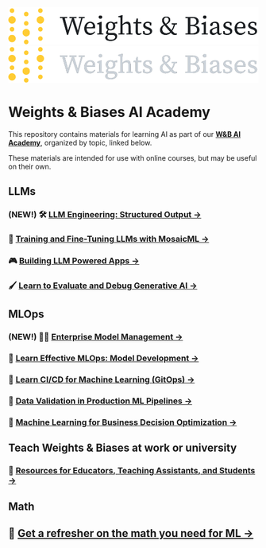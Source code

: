 <p align="center">
  <img src="https://raw.githubusercontent.com/wandb/wandb/508982e50e82c54cbf0dd464a9959fee0e1740ad/.github/wb-logo-lightbg.png#gh-light-mode-only" width="600" alt="Weights & Biases"/>
  <img src="https://raw.githubusercontent.com/wandb/wandb/508982e50e82c54cbf0dd464a9959fee0e1740ad/.github/wb-logo-darkbg.png#gh-dark-mode-only" width="600" alt="Weights & Biases"/>
</p>

# Weights & Biases AI Academy

This repository contains materials for learning AI as part of our **[W&B AI Academy](https://www.wandb.courses/pages/w-b-courses)**,
organized by topic, linked below.

These materials are intended for use with online courses,
but may be useful on their own.

## LLMs
### (NEW!) 🛠️ [LLM Engineering: Structured Output →](https://www.wandb.courses/courses/steering-language-models)

### 🎵 [Training and Fine-Tuning LLMs with MosaicML →](https://www.wandb.courses/courses/training-fine-tuning-LLMs)

### 🎮 [Building LLM Powered Apps →](https://www.wandb.courses/courses/building-llm-powered-apps)

### 🖌️ [Learn to Evaluate and Debug Generative AI →](http://wandb.me/eval-debugging-gen-ai)

## MLOps
### (NEW!) 🧞‍♂️ [Enterprise Model Management →](https://www.wandb.courses/courses/enterprise-model-management)

### 🚀 [Learn Effective MLOps: Model Development →](https://github.com/wandb/edu/tree/main/mlops-001)

### 🤖 [Learn CI/CD for Machine Learning (GitOps) →](https://github.com/hamelsmu/wandb-cicd)

### 🤖 [Data Validation in Production ML Pipelines →](https://www.wandb.courses/courses/data-validation-for-machine-learning)

### 🤖 [Machine Learning for Business Decision Optimization →](https://www.wandb.courses/courses/decision-optimization)


## Teach Weights & Biases at work or university
### 🏫 [Resources for Educators, Teaching Assistants, and Students →](https://github.com/wandb/edu/tree/main/edu_resources/)


## Math
## 🧮 [Get a refresher on the math you need for ML →](https://github.com/wandb/edu/tree/main/math-for-ml)




